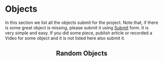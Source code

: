 # Objects

In this section we list all the objects submit for the project. Note that, if there is some great object is missing, please submit it using [Submit](submit.md) form. It is very simple and easy. If you did some piece, publish article or recorded a Video for some object and it is not listed here also submit it. 

<h2 align="center"><b>Random Objects</b></h2>

<div class="grid cards ">
    <ul id="random-objects"></ul>
</div>


<script>
function shuffleArray(array) {
    for (let i = array.length - 1; i > 0; i--) {
        const j = Math.floor(Math.random() * (i + 1));
        [array[i], array[j]] = [array[j], array[i]]; // troca
    }
    return array;
}

async function addObjects() {
    const response = await fetch(`${window.location.href}/../all_objects.json`);
    if (!response.ok) throw new Error("Failed to load JSON");

    const categories = await response.json(); 
    const randomObjects = document.getElementById("random-objects");
    const randomVideos = document.getElementById("random-videos");
    const randomArticles = document.getElementById("random-article");

    // Shuffle and pick 6
    const selected = shuffleArray([...categories]).slice(0, 4);

    let videos = []
    let articles = []

    for (const item of selected) {
        const li = document.createElement("li");

        // Span with twemoji class
        const span = document.createElement("span");
        span.classList.add("twemoji");

        // Fetch individual object JSON
        const objjson = await fetch(`${window.location.href}/objects/${item}.json`);
        if (!objjson.ok) throw new Error("Failed to load JSON for " + item);
        const objresult = await objjson.json();
        let description = objresult["description"];
        let firstSentence = description.split(". ")[0];

        // Create link
        const a = document.createElement("a");
        a.href = `${window.location.href}/objects/${item}`;
        a.innerHTML = `<strong><code>${item}</code></strong>`;

        span.appendChild(a);

        let html = firstSentence.replace(/`([^`]+)`/g, "<code>$1</code>");
        html = html.replace(/\*\*([^*]+)\*\*/g, "<b>$1</b>");

        const p = document.createElement("p");
        p.innerHTML = `${html}.`
        li.appendChild(span);
        li.appendChild(p);

        randomObjects.appendChild(li);
    }
}

addObjects();

</script>
